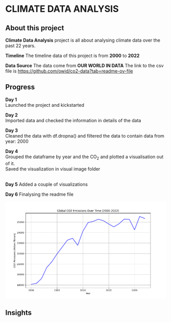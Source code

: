 # CLIMATE DATA ANALYSIS

## About this project
**Climate Data Analysis** project is all about analysing climate data over the past 22 years.

**Timeline** 
The timeline data of this project is from **2000** to **2022**

**Data Source**
The data come from **OUR WORLD IN DATA**
The link to the csv file is https://github.com/owid/co2-data?tab=readme-ov-file
## Progress
**Day 1**<br>
Launched the project and kickstarted

**Day 2**<br>
Imported data and checked the information in details of the data

**Day 3**<br>
Cleaned the data with df.dropna() and filtered the data to contain data from year: 2000

**Day 4**<br>
Grouped the dataframe by year and the CO<sub>2</sub> 
and plotted a visualisation out of it.<br>
Saved the visualization in visual image folder<br>
<br>

**Day 5**
Added a couple of visualizations <br>

**Day 6**
Finalysing the readme file <br>

![Visual_representation](https://github.com/Emmanuel-km/Climate-Data-Analysis/blob/019417619e1d604fc0ef62f4b3d4698e4de6d299/visual_images/global_co2.png)

## Insights
